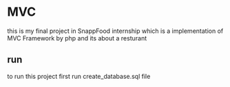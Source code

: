 # MVC
this is my final project in SnappFood internship
which is a implementation of MVC Framework by php 
and its about a resturant
## run
to run this project first run create_database.sql file 
